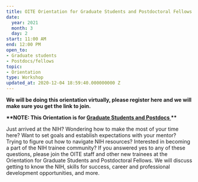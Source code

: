 ```yaml
---
title: OITE Orientation for Graduate Students and Postdoctoral Fellows
date:
  year: 2021
  month: 3
  day: 2
start: 11:00 AM
end: 12:00 PM
open_to:
- Graduate students
- Postdocs/fellows
topic:
- Orientation
type: Workshop
updated_at: 2020-12-04 18:59:40.000000000 Z
---
```

**We will be doing this orientation virtually, please register here and
we will make sure you get the link to join.**

**\*\*NOTE: This Orientation is for <span style="text-decoration:
underline;">Graduate Students and Postdocs </span>\*\***

Just arrived at the NIH? Wondering how to make the most of your time
here? Want to set goals and establish expectations with your mentor?
Trying to figure out how to navigate NIH resources? Interested in
becoming a part of the NIH trainee community? If you answered yes to any
of these questions, please join the OITE staff and other new trainees at
the Orientation for Graduate Students and Postdoctoral Fellows. We will
discuss getting to know the NIH, skills for success, career and
professional development opportunities, and more.
